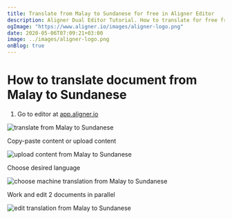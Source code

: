 ```yaml
---
title: Translate from Malay to Sundanese for free in Aligner Editor
description: Aligner Dual Editor Tutorial. How to translate for free from Malay to Sundanese. Aligner is multilingual document management platform. 
ogImage: "https://www.aligner.io/images/aligner-logo.png"
date: 2020-05-06T07:09:21+03:00
image: ../images/aligner-logo.png
onBlog: true
---
```


# How to translate document from Malay to Sundanese

1. Go to editor at [app.aligner.io](https://app.aligner.io "Aligner App web page")

![translate from Malay to Sundanese](../aligner-blank-editor.png "translate from Malay to Sundanese")

Copy-paste content or upload content

![upload content from Malay to Sundanese](../aligner-uploaded-document.png "upload content from Malay to Sundanese")

Choose desired language

![choose machine translation from Malay to Sundanese](../aligner-language-dropdown.png "choose machine translation from Malay to Sundanese")

Work and edit 2 documents in parallel

![edit translation from Malay to Sundanese](../aligner-double-sitded-editor.png "edit translation from Malay to Sundanese")

